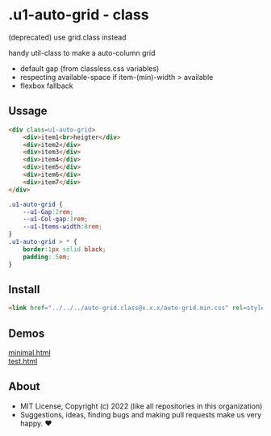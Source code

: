 # .u1-auto-grid - class
(deprecated) use grid.class instead

handy util-class to make a auto-column grid

- default gap (from classless.css variables)
- respecting available-space if item-(min)-width > available
- flexbox fallback

## Ussage

```html
<div class=u1-auto-grid>
    <div>item1<br>heigter</div>
    <div>item2</div>
    <div>item3</div>
    <div>item4</div>
    <div>item5</div>
    <div>item6</div>
    <div>item7</div>
</div>
```

```css
.u1-auto-grid {
    --u1-Gap:2rem;
    --u1-Col-gap:1rem;
    --u1-Items-width:8rem;
}
.u1-auto-grid > * {
    border:1px solid black;
    padding:.5em;
}
```

## Install

```html
<link href="../../../auto-grid.class@x.x.x/auto-grid.min.css" rel=stylesheet>
```

## Demos

[minimal.html](http://gcdn.li/u1ui/auto-grid.class@main/tests/minimal.html)  
[test.html](http://gcdn.li/u1ui/auto-grid.class@main/tests/test.html)  

## About

- MIT License, Copyright (c) 2022 <u1> (like all repositories in this organization) <br>
- Suggestions, ideas, finding bugs and making pull requests make us very happy. ♥

